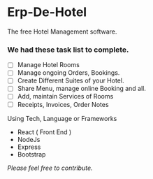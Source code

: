 # Erp-De-Hotel
The free Hotel Management software.

### We had these task list to complete.
- [ ] Manage Hotel Rooms
- [ ] Manage ongoing Orders, Bookings.
- [ ] Create Different Suites of your Hotel.
- [ ] Share Menu, manage online Booking and all.
- [ ] Add, maintain Services of Rooms
- [ ] Receipts, Invoices, Order Notes

Using Tech, Language or Frameworks
- React ( Front End )
- NodeJs
- Express
- Bootstrap

_Please feel free to contribute._
